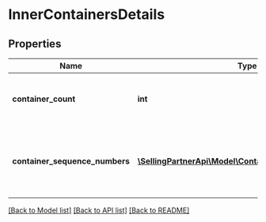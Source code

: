 # InnerContainersDetails

## Properties
Name | Type | Description | Notes
------------ | ------------- | ------------- | -------------
**container_count** | **int** | Total containers as part of the shipment | [optional] 
**container_sequence_numbers** | [**\SellingPartnerApi\Model\ContainerSequenceNumbers[]**](ContainerSequenceNumbers.md) | Container sequence numbers that are involved in this shipment. | [optional] 

[[Back to Model list]](../README.md#documentation-for-models) [[Back to API list]](../README.md#documentation-for-api-endpoints) [[Back to README]](../README.md)



